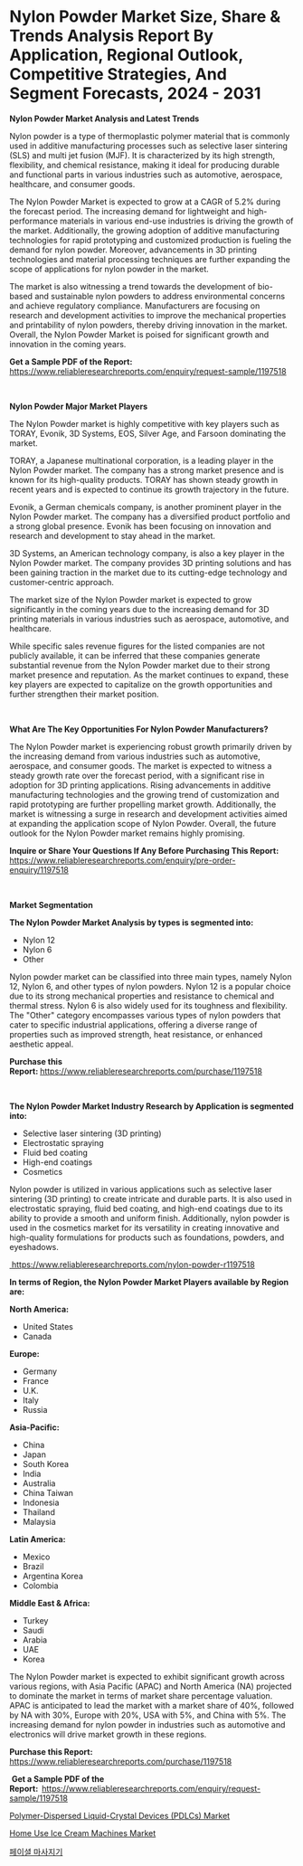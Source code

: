 <p><h1>Nylon Powder Market Size, Share & Trends Analysis Report By Application, Regional Outlook, Competitive Strategies, And Segment Forecasts, 2024 - 2031</h1></p><p><strong>Nylon Powder Market Analysis and Latest Trends</strong></p>
<p><p>Nylon powder is a type of thermoplastic polymer material that is commonly used in additive manufacturing processes such as selective laser sintering (SLS) and multi jet fusion (MJF). It is characterized by its high strength, flexibility, and chemical resistance, making it ideal for producing durable and functional parts in various industries such as automotive, aerospace, healthcare, and consumer goods.</p><p>The Nylon Powder Market is expected to grow at a CAGR of 5.2% during the forecast period. The increasing demand for lightweight and high-performance materials in various end-use industries is driving the growth of the market. Additionally, the growing adoption of additive manufacturing technologies for rapid prototyping and customized production is fueling the demand for nylon powder. Moreover, advancements in 3D printing technologies and material processing techniques are further expanding the scope of applications for nylon powder in the market.</p><p>The market is also witnessing a trend towards the development of bio-based and sustainable nylon powders to address environmental concerns and achieve regulatory compliance. Manufacturers are focusing on research and development activities to improve the mechanical properties and printability of nylon powders, thereby driving innovation in the market. Overall, the Nylon Powder Market is poised for significant growth and innovation in the coming years.</p></p>
<p><strong>Get a Sample PDF of the Report:&nbsp;</strong> <a href="https://www.reliableresearchreports.com/enquiry/request-sample/1197518">https://www.reliableresearchreports.com/enquiry/request-sample/1197518</a></p>
<p>&nbsp;</p>
<p><strong>Nylon Powder Major Market Players</strong></p>
<p><p>The Nylon Powder market is highly competitive with key players such as TORAY, Evonik, 3D Systems, EOS, Silver Age, and Farsoon dominating the market. </p><p>TORAY, a Japanese multinational corporation, is a leading player in the Nylon Powder market. The company has a strong market presence and is known for its high-quality products. TORAY has shown steady growth in recent years and is expected to continue its growth trajectory in the future. </p><p>Evonik, a German chemicals company, is another prominent player in the Nylon Powder market. The company has a diversified product portfolio and a strong global presence. Evonik has been focusing on innovation and research and development to stay ahead in the market. </p><p>3D Systems, an American technology company, is also a key player in the Nylon Powder market. The company provides 3D printing solutions and has been gaining traction in the market due to its cutting-edge technology and customer-centric approach. </p><p>The market size of the Nylon Powder market is expected to grow significantly in the coming years due to the increasing demand for 3D printing materials in various industries such as aerospace, automotive, and healthcare. </p><p>While specific sales revenue figures for the listed companies are not publicly available, it can be inferred that these companies generate substantial revenue from the Nylon Powder market due to their strong market presence and reputation. As the market continues to expand, these key players are expected to capitalize on the growth opportunities and further strengthen their market position.</p></p>
<p>&nbsp;</p>
<p><strong>What Are The Key Opportunities For Nylon Powder Manufacturers?</strong></p>
<p><p>The Nylon Powder market is experiencing robust growth primarily driven by the increasing demand from various industries such as automotive, aerospace, and consumer goods. The market is expected to witness a steady growth rate over the forecast period, with a significant rise in adoption for 3D printing applications. Rising advancements in additive manufacturing technologies and the growing trend of customization and rapid prototyping are further propelling market growth. Additionally, the market is witnessing a surge in research and development activities aimed at expanding the application scope of Nylon Powder. Overall, the future outlook for the Nylon Powder market remains highly promising.</p></p>
<p><strong>Inquire or Share Your Questions If Any Before Purchasing This Report:</strong> <a href="https://www.reliableresearchreports.com/enquiry/pre-order-enquiry/1197518">https://www.reliableresearchreports.com/enquiry/pre-order-enquiry/1197518</a></p>
<p>&nbsp;</p>
<p><strong>Market Segmentation</strong></p>
<p><strong>The Nylon Powder Market Analysis by types is segmented into:</strong></p>
<p><ul><li>Nylon 12</li><li>Nylon 6</li><li>Other</li></ul></p>
<p><p>Nylon powder market can be classified into three main types, namely Nylon 12, Nylon 6, and other types of nylon powders. Nylon 12 is a popular choice due to its strong mechanical properties and resistance to chemical and thermal stress. Nylon 6 is also widely used for its toughness and flexibility. The "Other" category encompasses various types of nylon powders that cater to specific industrial applications, offering a diverse range of properties such as improved strength, heat resistance, or enhanced aesthetic appeal.</p></p>
<p><strong>Purchase this Report:&nbsp;</strong><a href="https://www.reliableresearchreports.com/purchase/1197518">https://www.reliableresearchreports.com/purchase/1197518</a></p>
<p>&nbsp;</p>
<p><strong>The Nylon Powder Market Industry Research by Application is segmented into:</strong></p>
<p><ul><li>Selective laser sintering (3D printing)</li><li>Electrostatic spraying</li><li>Fluid bed coating</li><li>High-end coatings</li><li>Cosmetics</li></ul></p>
<p><p>Nylon powder is utilized in various applications such as selective laser sintering (3D printing) to create intricate and durable parts. It is also used in electrostatic spraying, fluid bed coating, and high-end coatings due to its ability to provide a smooth and uniform finish. Additionally, nylon powder is used in the cosmetics market for its versatility in creating innovative and high-quality formulations for products such as foundations, powders, and eyeshadows.</p></p>
<p><a href="https://www.reliableresearchreports.com/nylon-powder-r1197518">&nbsp;https://www.reliableresearchreports.com/nylon-powder-r1197518</a></p>
<p><strong>In terms of Region, the Nylon Powder Market Players available by Region are:</strong></p>
<p>
    <p> <strong> North America: </strong>
        <ul>
            <li>United States</li>
            <li>Canada</li>
        </ul>
        </p> 
    <p> <strong> Europe: </strong>
        <ul>
            <li>Germany</li>
            <li>France</li>
            <li>U.K.</li>
            <li>Italy</li>
            <li>Russia</li>
        </ul>
        </p> 
    <p> <strong> Asia-Pacific: </strong>
        <ul>
            <li>China</li>
            <li>Japan</li>
            <li>South Korea</li>
            <li>India</li>
            <li>Australia</li>
            <li>China Taiwan</li>
            <li>Indonesia</li>
            <li>Thailand</li>
            <li>Malaysia</li>
        </ul>
        </p> 
    <p> <strong> Latin America: </strong>
        <ul>
            <li>Mexico</li>
            <li>Brazil</li>
            <li>Argentina Korea</li>
            <li>Colombia</li>
        </ul>
        </p> 
    <p> <strong> Middle East & Africa: </strong>
        <ul>
            <li>Turkey</li>
            <li>Saudi</li>
            <li>Arabia</li>
            <li>UAE</li>
            <li>Korea</li>
        </ul>
    </p>
    </p>
<p><p>The Nylon Powder market is expected to exhibit significant growth across various regions, with Asia Pacific (APAC) and North America (NA) projected to dominate the market in terms of market share percentage valuation. APAC is anticipated to lead the market with a market share of 40%, followed by NA with 30%, Europe with 20%, USA with 5%, and China with 5%. The increasing demand for nylon powder in industries such as automotive and electronics will drive market growth in these regions.</p></p>
<p><strong>Purchase this Report: </strong><a href="https://www.reliableresearchreports.com/purchase/1197518">https://www.reliableresearchreports.com/purchase/1197518</a></p>
<p>&nbsp;<strong>Get a Sample PDF of the Report:&nbsp;&nbsp;</strong><a href="https://www.reliableresearchreports.com/enquiry/request-sample/1197518">https://www.reliableresearchreports.com/enquiry/request-sample/1197518</a></p>
<p><strong></strong></p>
<p><p><a href="https://github.com/neibinson7856/Market-Research-Report-List-1/blob/main/polymer-dispersed-liquid-crystal-devices-pdlcs-market.md">Polymer-Dispersed Liquid-Crystal Devices (PDLCs) Market</a></p><p><a href="https://github.com/connormarshall794/Market-Research-Report-List-1/blob/main/home-use-ice-cream-machines-market.md">Home Use Ice Cream Machines Market</a></p><p><a href="https://github.com/fredrickeglers/Market-Research-Report-List-3/blob/main/81159195736.md">페이셜 마사지기</a></p></p>